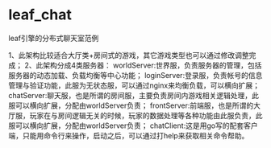 # leaf_chat
leaf引擎的分布式聊天室范例

1、此架构比较适合大厅类+房间式的游戏，其它游戏类型也可以通过修改调整完成；
2、此架构分成4类服务器：
	worldServer:世界服，负责服务器的管理，包括服务器的动态加载、负载均衡等中心功能；
	loginServer:登录服，负责帐号的信息管理与验证功能，此服为无状态服，可以通过nginx来均衡负载，可以横向扩展；
	chatServer:聊天服，也是所谓的房间服，主要负责房间内游戏相关逻辑处理，此服可以横向扩展，分配由worldServer负责；
	frontServer:前端服，也是所谓的大厅服，玩家在与房间逻辑无关的时候，玩家的数据处理等各种功能由此服负责，此服可以横向扩展，分配由worldServer负责；
	chatClient:这是用go写的配套客户端，只能用命令行来操作，启动之后，可以通过打help来获取相关命令帮助。
